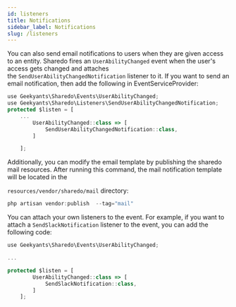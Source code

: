 ```yaml
---
id: listeners
title: Notifications
sidebar_label: Notifications
slug: /listeners
---
```


You can also send email notifications to users when they are given access to an entity. Sharedo fires an `UserAbilityChanged` event when the user's access gets changed and attaches the `SendUserAbilityChangedNotification` listener to it. If you want to send an email notification, then add the following in EventServiceProvider:

```jsx
use Geekyants\Sharedo\Events\UserAbilityChanged;
use Geekyants\Sharedo\Listeners\SendUserAbilityChangedNotification;
protected $listen = [
    ...
        UserAbilityChanged::class => [
            SendUserAbilityChangedNotification::class,
        ]

    ];
```

Additionally, you can modify the email template by publishing the sharedo mail resources. After running this command, the mail notification template will be located in the

`resources/vendor/sharedo/mail` directory:

```jsx
php artisan vendor:publish  --tag="mail"
```

You can attach your own listeners to the event. For example, if you want to attach a `SendSlackNotification` listener to the event, you can add the following code:

```jsx
use Geekyants\Sharedo\Events\UserAbilityChanged;

...

protected $listen = [
        UserAbilityChanged::class => [
            SendSlackNotification::class,
        ]
    ];
```
